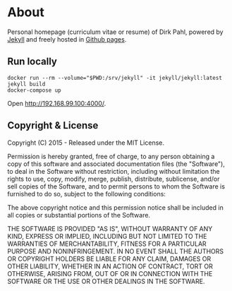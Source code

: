 # About

Personal homepage (curriculum vitae or resume) of Dirk Pahl, powered by [Jekyll](http://jekyllrb.com/) and freely
hosted in [Github pages](https://pages.github.com/).

## Run locally

```
docker run --rm --volume="$PWD:/srv/jekyll" -it jekyll/jekyll:latest jekyll build
docker-compose up
```

Open http://192.168.99.100:4000/.

## Copyright & License

Copyright (C) 2015 - Released under the MIT License.

Permission is hereby granted, free of charge, to any person obtaining a copy of this software and associated documentation files (the "Software"), to deal in the Software without restriction, including without limitation the rights to use, copy, modify, merge, publish, distribute, sublicense, and/or sell copies of the Software, and to permit persons to whom the Software is furnished to do so, subject to the following conditions:

The above copyright notice and this permission notice shall be included in all copies or substantial portions of the Software.

THE SOFTWARE IS PROVIDED "AS IS", WITHOUT WARRANTY OF ANY KIND, EXPRESS OR IMPLIED, INCLUDING BUT NOT LIMITED TO THE WARRANTIES OF MERCHANTABILITY, FITNESS FOR A PARTICULAR PURPOSE AND
NONINFRINGEMENT. IN NO EVENT SHALL THE AUTHORS OR COPYRIGHT HOLDERS BE LIABLE FOR ANY CLAIM, DAMAGES OR OTHER LIABILITY, WHETHER IN AN ACTION OF CONTRACT, TORT OR OTHERWISE, ARISING FROM, OUT OF OR IN CONNECTION WITH THE SOFTWARE OR THE USE OR OTHER DEALINGS IN THE SOFTWARE.
